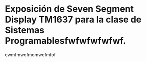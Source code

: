 # Exposición de Seven Segment Display TM1637 para la clase de Sistemas Programablesfwfwfwfwfwf.
ewmfmwofmomwofmfof
